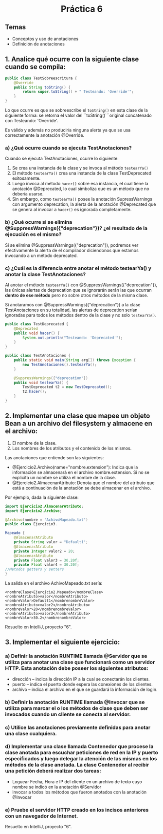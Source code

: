 <h1 align="center">Práctica 6</h1>

## Temas

-   Conceptos y uso de anotaciones
-   Definición de anotaciones

## 1. Analice qué ocurre con la siguiente clase cuando se compila:

```java
public class TestSobreescritura {
    @Override
    public String toString() {
        return super.toString() + " Testeando: 'Override'";
    }
}
```

Lo que ocurre es que se sobreescribe el `toString()` en esta clase de la siguiente forma: se retorna el valor del ``toString()```original concatenado con Testeando: 'Override'.

Es válido y además no produciría ninguna alerta ya que se usa correctamente la anotación @Override.

### a) ¿Qué ocurre cuando se ejecuta TestAnotaciones?

Cuando se ejecuta TestAnotaciones, ocurre lo siguiente:

1. Se crea una instancia de la clase y se invoca al método `testearYa()`
2. El método `testearYa()` crea una instancia de la clase TestDeprecated exitosamente.
3. Luego invoca al método `hacer()` sobre esa instancia, el cual tiene la anotación @Deprecated, lo cual simboliza que es un método que no debería usarse.
4. Sin embargo, como `testearYa()` posee la anotación SupressWarnings con argumento deprecation, la alerta de la anotación @Deprecated que se genera al invocar a `hacer()` es ignorada completamente.

### b) ¿Qué ocurre si se elimina @SuppressWarnings({"deprecation"})? ¿el resultado de la ejecución es el mismo?

Si se elimina @SuppressWarnings({"deprecation"}), podremos ver efectivamente la alerta de el compilador diciendonos que estamos invocando a un método deprecated.

### c) ¿Cuál es la diferencia entre anotar el método testearYa() y anotar la clase TestAnotaciones?

Al anotar el método `testearYa()` con @SuppressWarnings({"deprecation"}), las únicas alertas de deprecation que se ignorarán serán las que ocurran **dentro de ese método** pero no sobre otros métodos de la misma clase.

Si anotaramos con @SuppressWarnings({"deprecation"}) a la clase TestAnotaciones en su totalidad, las alertas de deprecation serían ignoradas para todos los métodos dentro de la clase y no solo `testearYa()`.

```java
public class TestDeprecated {
    @Deprecated
    public void hacer() {
        System.out.println("Testeando: 'Deprecated'");
    }
}

public class TestAnotaciones {
    public static void main(String arg[]) throws Exception {
        new TestAnotaciones().testearYa();
    }

    @SuppressWarnings({"deprecation"})
    public void testearYa() {
        TestDeprecated t2 = new TestDeprecated();
        t2.hacer();
    }
}
```

## 2. Implementar una clase que mapee un objeto Bean a un archivo del filesystem y almacene en el archivo:

1. El nombre de la clase.
2. Los nombres de los atributos y el contenido de los mismos.

Las anotaciones que entiende son las siguientes:

-   @Ejercicio2.Archivo(name="nombre.extension"): Indica que la información se almacenará en el archivo nombre.extension. Si no se explicita un nombre se utiliza el nombre de la clase.
-   @Ejercicio2.AlmacenarAtributo: Denota que el nombre del atributo que está a continuación de la anotación se debe almacenar en el archivo.

Por ejemplo, dada la siguiente clase:

```java
import Ejercicio2.AlmacenarAtributo;
import Ejercicio2.Archivo;

@Archivo(nombre = "AchivoMapeado.txt")
public class Ejercicio3.

Mapeado {
    @AlmacenarAtributo
    private String valor = "Default1";
    @AlmacenarAtributo
    private Integer valor2 = 20;
    @AlmacenarAtributo
    private Float valor3 = 30.20f;
    private Float valor4 = 30.20f;
//Metodos getters y setters
}
```

La salida en el archivo AchivoMapeado.txt sería:

```
<nombreClase>Ejercicio2.Mapeado</nombreClase>
<nombreAtributo>valor</nombreAtributo>
<nombreValor>Default1</nombrenombreValor>
<nombreAtributo>valor2</nombreAtributo>
<nombreValor>20</nombrenombreValor>
<nombreAtributo>valor3</nombreAtributo>
<nombreValor>30.2</nombrenombreValor>
```

Resuelto en IntelliJ, proyecto "6".

## 3. Implementar el siguiente ejercicio:

### a) Definir la anotación RUNTIME llamada @Servidor que se utiliza para anotar una clase que funcionará como un servidor HTTP. Esta anotación debe poseer los siguientes atributos:

-   dirección – indica la dirección IP a la cual se conectarán los clientes.
-   puerto – indica el puerto donde espera las conexiones de los clientes.
-   archivo – indica el archivo en el que se guardará la información de login.

### b) Definir la anotación RUNTIME llamada @Invocar que se utiliza para marcar el o los métodos de clase que deben ser invocados cuando un cliente se conecta al servidor.

### c) Utilice las anotaciones previamente definidas para anotar una clase cualquiera.

### d) Implementar una clase llamada Contenedor que procese la clase anotada para escuchar peticiones de red en la IP y puerto especificados y luego delegar la atención de las mismas en los métodos de la clase anotada. La clase Contenedor al recibir una petición deberá realizar dos tareas:

-   Loguear Fecha, Hora e IP del cliente en un archivo de texto cuyo nombre se indicó en la anotación @Servidor
-   Invocar a todos los métodos que fueron anotados con la anotación @Invocar

### e) Pruebe el servidor HTTP creado en los incisos anteriores con un navegador de Internet.

Resuelto en IntelliJ, proyecto "6".
